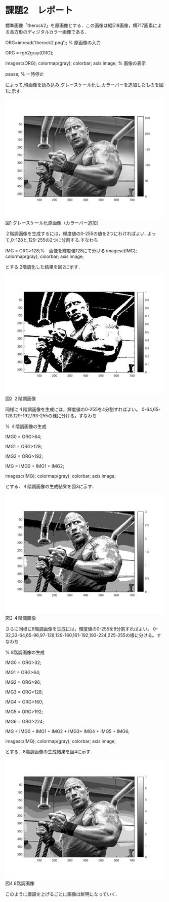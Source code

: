 # 課題2　レポート

標準画像「therock2」を原画像とする．この画像は縦518画像，横717画素による長方形のディジタルカラー画像である．

ORG=imread('therock2.png'); % 原画像の入力

ORG = rgb2gray(ORG); 

imagesc(ORG); colormap(gray); colorbar;  axis image; % 画像の表示

pause; % 一時停止

によって,現画像を読み込み,グレースケール化し,カラーバーを追加したものを図1に示す.

![原画像](https://raw.githubusercontent.com/09ne028koya/lecture_image_processing/master/image/2001.jpg)  
図1 グレースケール化原画像（カラーバー追加）




２階調画像を生成するには，輝度値の0-255の値を2つにわければよい.
よって,0-128と,129-255の2つに分割する.すなわち

IMG = ORG>128;%　画像を輝度値128にて分ける
imagesc(IMG); colormap(gray); colorbar;  axis image;

とする.2階調化した結果を図2に示す．

![原画像](https://raw.githubusercontent.com/09ne028koya/lecture_image_processing/master/image/2002.jpg)  
図2 ２階調画像





同様に４階調画像を生成には，輝度値の0-255を4分割すればよい。
0-64,65-128,129-192,193-255の様に分ける。すなわち

% ４階調画像の生成

IMG0 = ORG>64;

IMG1 = ORG>128;

IMG2 = ORG>192;

IMG = IMG0 + IMG1 + IMG2;

imagesc(IMG); colormap(gray); colorbar;  axis image;


とする．４階調画像の生成結果を図3に示す．

![原画像](https://raw.githubusercontent.com/09ne028koya/lecture_image_processing/master/image/2003.jpg)  
図3 ４階調画像




さらに同様に8階調画像を生成には，輝度値の0-255を8分割すればよい。
0-32,33-64,65-96,97-128,129-160,161-192,193-224,225-255の様に分ける。すなわち

% 8階調画像の生成

IMG0 = ORG>32;

IMG1 = ORG>64;

IMG2 = ORG>96;

IMG3 = ORG>128;

IMG4 = ORG>160;

IMG5 = ORG>192;

IMG6 = ORG>224;

IMG = IMG0 + IMG1 + IMG2 + IMG3+ IMG4 + IMG5 + IMG6;

imagesc(IMG); colormap(gray); colorbar;  axis image;


とする．8階調画像の生成結果を図4に示す．

![原画像](https://raw.githubusercontent.com/09ne028koya/lecture_image_processing/master/image/2004.jpg)  
図4 8階調画像





このように諧調を上げるごとに画像は鮮明になっていく.
